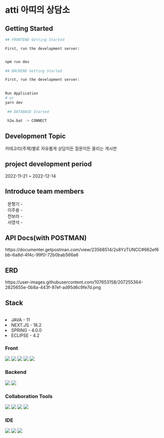# atti 아띠의 상담소
<div>
 <h2>Getting Started</h2>
 
```bash
## FRONTEND Getting Started

First, run the development server:


npm run dev
 
## BACKEND Getting Started 

First, run the development server:
 
 
Run Application
# or
yarn dev
 
 ## DATABASE Started
 
 h2w.bat -> CONNECT
```
</div> 

<div>
<h2>Development Topic</h2>
 <P>카테고리(주제)별로 자유롭게 상담이든 질문이든 올리는 게시판</P>
</div>

<div>
<h2>project development period</h2>
 2022-11-21 ~ 2022-12-14
</div>
<div>
<h2>Introduce team members</h2>
&nbsp;
문형기 - <br>
&nbsp;
이주용 - <br>
&nbsp;
천보라 - <br>
&nbsp;
서영석 - <br>

</div>

<div>
<h2>API Docs(with POSTMAN)</h2>
https://documenter.getpostman.com/view/23568514/2s8YzTUNCC#662ef6bb-6a8d-4f4c-99f0-72b0bab566a6
</div>

<div>
<h2>ERD</h2>
 https://user-images.githubusercontent.com/107653158/207255364-2825655e-0b8a-443f-97ef-ad95d6c9fe7d.png
</div>

<h2>Stack</h2><br>
<li>JAVA - 11</li>
<li>NEXT.JS - 18.2</li>
<li>SPRING - 4.0.0</li>
<li>ECLIPSE - 4.2</li>

<div>
<p>
<h3>Front</h3>
<img src="https://img.shields.io/badge/html-E34F26?style=for-the-badge&logo=html5&logoColor=white">
<img src="https://img.shields.io/badge/css-1572B6?style=for-the-badge&logo=css3&logoColor=white">
<img src="https://img.shields.io/badge/Tailwind CSS-06B6D4?style=for-the-badge&logo=Tailwind CSS&logoColor=black">
<img src="https://img.shields.io/badge/next.js-4FC08D?style=for-the-badge&logo=next.js&logoColor=white">
<img src="https://img.shields.io/badge/JavaScript-F7DF1E?style=for-the-badge&logo=JavaScript&logoColor=white">
</p>
</div>
<div>
<p>
<h3>Backend</h3>
<img src="https://img.shields.io/badge/JAVA-007396?style=for-the-badge&logo=java&logoColor=white">
<img src="https://img.shields.io/badge/SpringBoot-6DB33F?style=for-the-badge&logo=SpringBoot&logoColor=white">
</p>
</div>
<div>
 <p>
  <h3>Collaboration Tools</h3>
 <img src="https://img.shields.io/badge/slack-4A154B?style=for-the-badge&logo=slack&logoColor=white">
 <img src="https://img.shields.io/badge/zoom-1C9AD6?style=for-the-badge&logo=zoom&logoColor=white">
 <img src="https://img.shields.io/badge/github-589465?style=for-the-badge&logo=github&logoColor=white">
 <img src="https://img.shields.io/badge/discord-5865F2?style=for-the-badge&logo=discord&logoColor=white">
 </p>
</div>
<div>
 <p>
  <h3>IDE</h3>
 <img src="https://img.shields.io/badge/Eclipse IDE-456789?style=for-the-badge&logo=Eclipse IDE&logoColor=white">
 <img src="https://img.shields.io/badge/Visual Studio Code-007ACC?style=for-the-badge&logo=Visual Studio Code&logoColor=white">
 <img src="https://img.shields.io/badge/IntelliJ IDEA-254685?style=for-the-badge&logo=IntelliJ IDEA&logoColor=white">
 </p>
</div>
